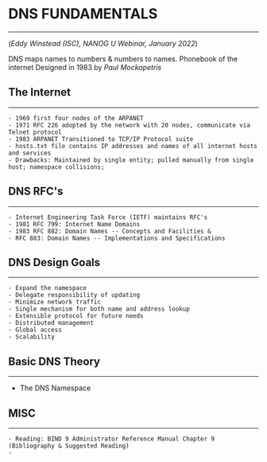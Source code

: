 # DNS FUNDAMENTALS
-------------------
(_Eddy Winstead (ISC), NANOG U Webinar, January 2022_)

DNS maps names to numbers & numbers to names. Phonebook of the internet
Designed in 1983 by _Paul Mockapetris_

## The Internet
----------------
	- 1969 first four nodes of the ARPANET
	- 1971 RFC 226 adopted by the network with 20 nodes, communicate via Telnet protocol	
	- 1983 ARPANET Transitioned to TCP/IP Protocol suite
	- hosts.txt file contains IP addresses and names of all internet hosts and services
	- Drawbacks: Maintained by single entity; pulled manually from single host; namespace collisions;

## DNS RFC's
-------------
	- Internet Engineering Task Force (IETF) maintains RFC's
	- 1981 RFC 799: Internet Name Domains
	- 1983 RFC 882: Domain Names -- Concepts and Facilities &
	- RFC 883: Domain Names -- Implementations and Specifications
	
## DNS Design Goals
-------------------
	- Expand the namespace
	- Delegate responsibility of updating
	- Minimize network traffic
	- Single mechanism for both name and address lookup
	- Extensible protocol for future needs
	- Distributed management
	- Global access
	- Scalability

## Basic DNS Theory
--------------------
* The DNS Namespace







## MISC
--------
	- Reading: BIND 9 Administrator Reference Manual Chapter 9 (Bibliography & Suggested Reading)
	-  


